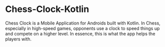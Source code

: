 # Chess-Clock-Kotlin
Chess Clock is a Mobile Application for Androids built with Kotlin. In Chess, especially in high-speed games, opponents use a clock to speed things up and compete on a higher level. In essence, this is what the app helps the players with.
